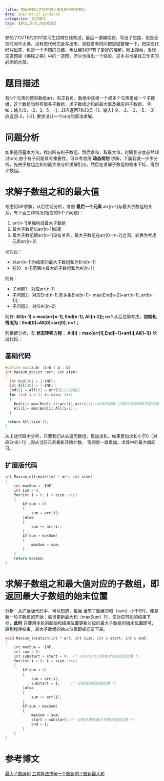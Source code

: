```yaml
---
title: 求解子数组之和的最大值及相应的子数组
date: 2017-04-27 22:42:30
categories: 笔试面试
tags: [算法,实习,动态规划]
---
```

参加了CVTE的2017实习生招聘在线笔试，最后一道编程题，写出了思路，但是无奈时间不太够，没有把代码完全写出来，现趁着有时间把思路整理一下，把实现代码写出来，也是一个不错的总结，也让我对DP有了更好的理解。网上搜索，发现这道题是《编程之美》中的一道题，所以也得出一个结论，这本书也是找工作实习必刷的大菜。

# 题目描述
有N个元素的整型数组arr，有正有负，数组中连续一个或多个元素组成一个子数组，这个数组当然有很多子数组，求子数组之和的最大值及相应的子数组。
例如：输入[0，-2，3，5，-1，2]应返回7和[3,5,-1]，输入[-9，-2，-3，-5，-3]应返回-2，[-2];
要求设计一个o(n)的算法求解。
<!-- more -->

# 问题分析
如果是用基本方法，找出所有的子数组，然后求和，取最大值，时间复杂度必然超过o(n),由于有子问题具有重叠性，可以考虑用 **动态规划** 求解，下面我就一步步分析，先由子数组之和的最大值分析求解引出，然后在求解子数组的始末下标，得到子数组。

# 求解子数组之和的最大值
考虑用DP求解，从后往前分析，考虑 **最后一个元素** arr[n-1]与最大子数组的关系，有下面三种情况(相应的3个子问题)：
1. arr[n-1]单独构成最大子数组
2. 最大子数组以arr[n-1]结尾
3. 最大子数组跟arr[n-1]没有关系，最大子数组在arr[0--n-2]之间，转换为考虑元素arr[n-2]

现假设：
- 以arr[n-1]为结尾的最大子数组和为End[n-1]
- 在[0--n-1]范围内最大的子数组和为All[n-1]

则有：
- 子问题1，对应arr[n-1]
- 子问题2，对应End[n-1],有关系End[n-1]= max{End[n-2]+arr[n-1], arr[n-1]};
- 子问题3，对应All[n-2]

则有: **All[n-1] = max(arr[n-1], End[n-1], All[n-2]); n>1**
从后往前考虑，**初始化情况为：End[0]=All[0]=arr[0]; n=1；**

则根据分析，有 **状态转移方程：**
**All[i] = max{arr[i],End[i-1]+arr[i],All[i-1]}**
给出代码：

## 基础代码
```C++
#define max(a,b) (a>b ? a : b)
int Maxsum_dp(int *arr, int size)
{
  int End[30] = {-INF};
  int All[30] = {-INF}；
  End[0] = All[0] = arr[0];//初始化
  for (int i = 1; i< size; i++)
  {
    End[i]= max(End[i-1]+arr[i],arr[i]);//此处的理解：只是将状态转移方程分成两部分，说明End[n-2]为一个负数时，返回arr[n-1]
    All[i]= max(End[i],All[i-1]);
  }

 return All[size-1];
}

```

从上述代码中分析，只要我们从头遍历数组，累加求和，如果累加求和小于0（对应End[i-1]）,则从当前元素重新开始计数，
否则就一直累加，求其中的最大值即可。

## 扩展版代码
```c++
int Maxsum_ultimate(int * arr, int size)
{
    int maxSum = -INF;
    int sum = 0;
    for(int i = 0; i < size; ++i)
    {
        if(sum < 0)
        {
            sum = arr[i];
        }else
        {
            sum += arr[i];
        }
        if(sum > maxSum)
        {
            maxSum = sum;
        }
    }
    return maxSum;
}
```
# 求解子数组之和最大值对应的子数组，即返回最大子数组的始末位置

分析：从扩展版代码中，可以知道，每当 当前子数组的和（sum）小于0时，便是新一轮子数组的开始；每当更新最大和（maxSum）时，便对应可能的结束下标，**此时** 只要用本轮的起始和结束位置更新对应的最大子数组的始末位置即可，直到程序结束，最大子数组的始末位置即被记录下来。

```c++
void Maxsum_location(int * arr, int size, int & start, int & end)
{
    int maxSum = -INF;
    int sum = 0;
    int substart = start = 0;  /* substart记录每次当前起始位置 */
    for(int i = 0; i < size; ++i)
    {
        if(sum < 0)
        {
            sum = arr[i];
            substart = i;     /* 记录当前的起始位置 */
        }else
        {
            sum += arr[i];
        }
        if(sum > maxSum)
        {
            maxSum = sum;
            start = substart; /* 记录并更新最大子数组起始位置 */
            end = i;
        }
    }
}

```
# 参考博文
 [最大子数组和](http://www.ahathinking.com/archives/120.html)
 [三种算法求解一个数组的子数组最大和](http://www.cnblogs.com/xkfz007/archive/2012/05/17/2506299.html)
